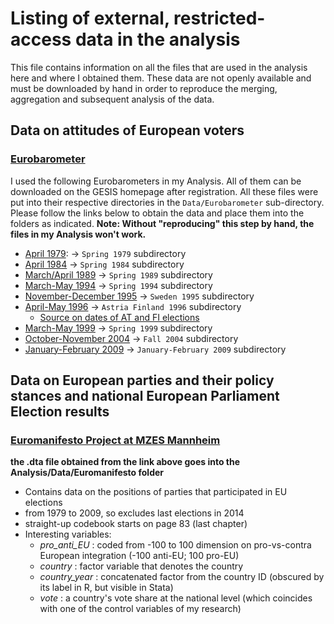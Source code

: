 # Listing of external, restricted-access data in the analysis
This file contains information on all the files that are used in the analysis here and where I obtained them. These data are not openly available and must be downloaded by hand in order to reproduce the merging, aggregation and subsequent analysis of the data.

## Data on attitudes of European voters
### [Eurobarometer](https://dbk.gesis.org/dbksearch/PDESC2.asp?no=0001&search=&search2=&DB=e&tab=0&notabs=&nf=1&af=&ll=10)
I used the following Eurobarometers in my Analysis. All of them can be downloaded on the GESIS homepage after registration. All these files were put into their respective directories in the `Data/Eurobarometer` sub-directory. Please follow the links below to obtain the data and place them into the folders as indicated. **Note: Without "reproducing" this step by hand, the files in my Analysis won't work.**
+ [April 1979](https://dbk.gesis.org/dbksearch/SDESC2.ASP?no=1036&db=e&search=&search2=&tab=0&notabs=&nf=1&af=&ll=10): -> `Spring 1979` subdirectory
+ [April 1984](https://dbk.gesis.org/dbksearch/sdesc2.asp?no=1320&db=e&doi=10.4232/1.10878) -> `Spring 1984` subdirectory
+ [March/April 1989](https://dbk.gesis.org/dbksearch/SDESC2.ASP?no=1750&db=e&search=&search2=&tab=0&notabs=&nf=1&af=&ll=10) -> `Spring 1989` subdirectory
+ [March-May 1994](https://dbk.gesis.org/dbksearch/SDESC2.ASP?no=2490&db=e&search=&search2=&tab=0&notabs=&nf=1&af=&ll=10) -> `Spring 1994` subdirectory
+ [November-December 1995](https://dbk.gesis.org/dbksearch/SDesc2.asp?ll=10&notabs=&af=&nf=&search=&search2=&db=E&no=2690) -> `Sweden 1995` subdirectory
+ [April-May 1996](https://dbk.gesis.org/dbksearch/SDesc2.asp?ll=10&notabs=&af=&nf=&search=&search2=&db=E&no=2831) -> `Astria Finland 1996` subdirectory 
  + [Source on dates of AT and FI elections](http://www.europarl.europa.eu/press/sdp/backg/en/1996/b961007.htm) 
+ [March-May 1999](https://dbk.gesis.org/dbksearch/SDESC2.ASP?no=3171&db=e&search=&search2=&tab=0&notabs=&nf=1&af=&ll=10) -> `Spring 1999` subdirectory
+ [October-November 2004](https://dbk.gesis.org/dbksearch/SDesc2.asp?ll=10&notabs=&af=&nf=&search=&search2=&db=E&no=4229) -> `Fall 2004` subdirectory
+ [January-February 2009](https://dbk.gesis.org/dbksearch/SDesc2.asp?ll=10&notabs=&af=&nf=&search=&search2=&db=E&no=4971) -> `January-February 2009` subdirectory


## Data on European parties and their policy stances and national European Parliament Election results
### [Euromanifesto Project at MZES Mannheim](https://dbk.gesis.org/dbksearch/sdesc2.asp?no=5102&db=e&doi=10.4232/1.5102)
**the .dta file obtained from the link above goes into the Analysis/Data/Euromanifesto folder**
+ Contains data on the positions of parties that participated in EU elections
+ from 1979 to 2009, so excludes last elections in 2014
+ straight-up codebook starts on page 83 (last chapter)
+ Interesting variables:
  + _pro_anti_EU_ : coded from -100 to 100 dimension on pro-vs-contra European integration (-100 anti-EU; 100 pro-EU)
  + _country_ : factor variable that denotes the country
  + _country_year_ : concatenated factor from the country ID (obscured by its label in R, but visible in Stata)
  + _vote_ : a country's vote share at the national level (which coincides with one of the control variables of my research)

